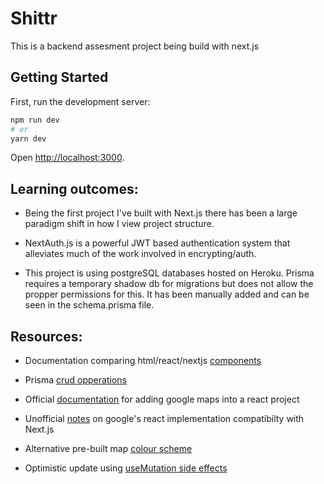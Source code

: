 # Shittr

This is a backend assesment project being build with next.js

## Getting Started

First, run the development server:

```bash
npm run dev
# or
yarn dev
```

Open [http://localhost:3000](http://localhost:3000).



## Learning outcomes:

- Being the first project I've built with Next.js there has been a large paradigm shift in how I view project structure.

- NextAuth.js is a powerful JWT based authentication system that alleviates much of the work involved in encrypting/auth.

- This project is using postgreSQL databases hosted on Heroku. Prisma requires a temporary shadow db for migrations but does not allow the propper permissions for this. It has been manually added and can be seen in the schema.prisma file.

## Resources:

- Documentation comparing html/react/nextjs [components](https://nextjs.org/blog/forms)

- Prisma [crud opperations](https://www.prisma.io/docs/concepts/components/prisma-client/crud#read)

- Official [documentation](https://developers.google.com/maps/documentation/javascript/react-map) for adding google maps into a react project

- Unofficial [notes](https://medium.com/web-dev-survey-from-kyoto/3-gotchas-of-google-maps-api-when-used-with-next-js-and-eslint-dba627c9657d) on google's react implementation compatibilty with Next.js

- Alternative pre-built map [colour scheme](https://snazzymaps.com/)

- Optimistic update using [useMutation side effects](https://react-query.tanstack.com/guides/mutations)